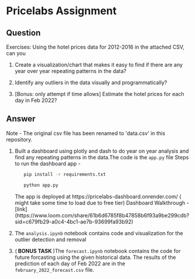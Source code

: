 # Pricelabs Assignment
## Question
Exercises: Using the hotel prices data for 2012-2016 in the attached CSV, can you

1. Create a visualization/chart that makes it easy to find if there are any year over year repeating patterns in the data?

2. Identify any outliers in the data visually and programmatically?

3. [Bonus: only attempt if time allows] Estimate the hotel prices for each day in Feb 2022?

## Answer

Note - The original csv file has been renamed to 'data.csv' in this repository.

1) Built a dashboard using plotly and dash to do year on year analysis and find any repeating patterns in the data.The code is the `app.py` file Steps to run the dashboard app -
    <ul>

    ```bash
    pip install -r requirements.txt
    ```
   

    ```bash
    python app.py
    ```
    </ul>  
    The app is deployed at https://pricelabs-dashboard.onrender.com/ ( might take some time to load due to free tier)
    Dashboard Walkthrough - [link](https://www.loom.com/share/61b6d6785f8b47858b6f93a9be299cdb?sid=c679fb29-a0c4-4bc1-ae7b-93699fa93b92)

2) The `analysis.ipynb` notebook contains code and visualization for the outlier detection and removal

3) (<b> BONUS TASK </b>)The `forecast.ipynb` notebook contains the code for future forcasting using the given historical data. The results of the prediction of each day of Feb 2022 are in the `february_2022_forecast.csv` file.





